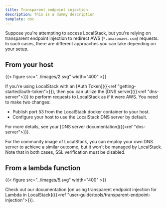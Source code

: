 ```yaml
---
title: Transparent endpoint injection
description: This is a dummy description
template: doc
---
```


Suppose you're attempting to access LocalStack, but you're relying on transparent endpoint injection to redirect AWS (`*.amazonaws.com`) requests.
In such cases, there are different approaches you can take depending on your setup.

## From your host

{{< figure src="../images/2.svg" width="400" >}}

If you're using LocalStack with an [Auth Token]({{<ref "getting-started/auth-token">}}), then you can utilize the [DNS server]({{<ref "dns-server">}}) to perform requests to LocalStack as if it were AWS.
You need to make two changes:

* Publish port 53 from the LocalStack docker container to your host.
* Configure your host to use the LocalStack DNS server by default.

For more details, see your [DNS server documentation]({{<ref "dns-server">}}).

For the community image of LocalStack, you can employ your own DNS server to achieve a similar outcome, but it won't be managed by LocalStack.
Note that in both cases, SSL verification must be disabled.

## From a lambda function

{{< figure src="../images/5.svg" width="400" >}}

Check out our documentation [on using transparent endpoint injection for Lambda in LocalStack]({{<ref "user-guide/tools/transparent-endpoint-injection">}}).

